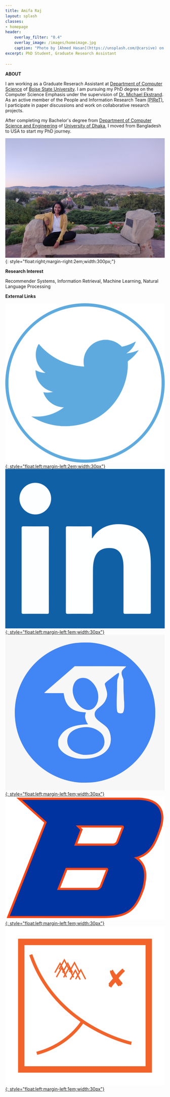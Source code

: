 ```yaml
---
title: Amifa Raj
layout: splash
classes:
- homepage
header:
    overlay_filter: "0.4"
    overlay_image: /images/homeimage.jpg
    caption: "Photo by [Ahmed Hasan](https://unsplash.com/@carsive) on [Unsplash](https://unsplash.com/s/photos/bangladesh?utm_source=unsplash&amp;utm_medium=referral&amp;utm_content=creditCopyText)"
excerpt: PhD Student, Graduate Research Assistant
    
---
```


**ABOUT**

I am working as a Graduate Reserach Assistant at [Department of Computer Science](https://www.boisestate.edu/coen-cs/) of [Boise State University](https://www.boisestate.edu/). I am pursuing my PhD degree on the Computer Science Emphasis under the supervision of [Dr. Michael Ekstrand](https://md.ekstrandom.net/). As an active member of the People and Information Research Team [(PIReT)](http://piret.info/), I participate in paper discussions and work on collaborative research projects.

After completing my Bachelor's degree from [Department of Computer Science and Engineering](http://www.cse.du.ac.bd/) of [University of Dhaka](https://www.du.ac.bd/), I moved from Bangladesh to USA to start my PhD journey.

![Amifa Raj](/images/amifa.jpg){: style="float:right;margin-right:2em;width:300px;"}

**Research Interest**

Recommender Systems, Information Retrieval, Machine Learning, Natural Language Processing

**External Links**

[![Image](/images/twitter.png){: style="float:left;margin-left:2em;width:30px"}](https://twitter.com/rajamifa)
[![Image](/images/linked.png){: style="float:left;margin-left:1em;width:30px"}](https://www.linkedin.com/in/amifa-raj-a0b9b9152/)
[![Image](/images/googlescholar.png){: style="float:left;margin-left:1em;width:30px"}](https://scholar.google.com/citations?hl=en&user=lAj1gzAAAAAJ)
[![Image](/images/boiselogo.png){: style="float:left;margin-left:1em;width:30px"}](https://www.boisestate.edu/computing/directory/student-directory/amifa-raj/)
[![Image](/images/piret.png){: style="float:left;margin-left:1em;width:30px"}](http://piret.info/people/)




